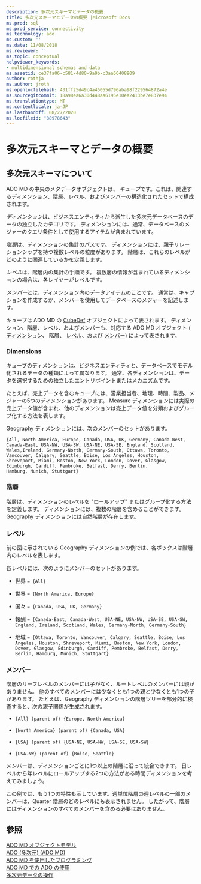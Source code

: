 ```yaml
---
description: 多次元スキーマとデータの概要
title: 多次元スキーマとデータの概要 |Microsoft Docs
ms.prod: sql
ms.prod_service: connectivity
ms.technology: ado
ms.custom: ''
ms.date: 11/08/2018
ms.reviewer: ''
ms.topic: conceptual
helpviewer_keywords:
- multidimensional schemas and data
ms.assetid: ce37fa06-c581-4d80-9a9b-c3aa66408909
author: rothja
ms.author: jroth
ms.openlocfilehash: 431ff25d49c4a45055d796aba98f229564872a4e
ms.sourcegitcommit: 18a98ea6a30d448aa6195e10ea2413be7e837e94
ms.translationtype: MT
ms.contentlocale: ja-JP
ms.lasthandoff: 08/27/2020
ms.locfileid: "88978643"
---
```

# <a name="overview-of-multidimensional-schemas-and-data"></a>多次元スキーマとデータの概要
## <a name="understanding-multidimensional-schemas"></a>多次元スキーマについて  
 ADO MD の中央のメタデータオブジェクトは、 *キューブ*です。これは、関連するディメンション、階層、レベル、およびメンバーの構造化されたセットで構成されます。  
  
 *ディメンション*は、ビジネスエンティティから派生した多次元データベースのデータの独立したカテゴリです。 ディメンションには、通常、データベースのメジャーのクエリ条件として使用するアイテムが含まれています。  
  
 *階層*は、ディメンションの集計のパスです。 ディメンションには、親子リレーションシップを持つ複数レベルの粒度があります。 階層は、これらのレベルがどのように関連しているかを定義します。  
  
 *レベル*は、階層内の集計の手順です。 複数層の情報が含まれているディメンションの場合は、各レイヤーがレベルです。  
  
 *メンバー*とは、ディメンション内のデータアイテムのことです。 通常は、キャプションを作成するか、メンバーを使用してデータベースのメジャーを記述します。  
  
 キューブは ADO MD の [CubeDef](../../reference/ado-md-api/cubedef-object-ado-md.md) オブジェクトによって表されます。 ディメンション、階層、レベル、およびメンバーも、対応する ADO MD オブジェクト ( [ディメンション](../../reference/ado-md-api/dimension-object-ado-md.md)、 [階層](../../reference/ado-md-api/hierarchy-object-ado-md.md)、 [レベル](../../reference/ado-md-api/level-object-ado-md.md)、および [メンバー](../../reference/ado-md-api/member-object-ado-md.md)) によって表されます。  
  
### <a name="dimensions"></a>Dimensions  
 キューブのディメンションは、ビジネスエンティティと、データベースでモデル化されるデータの種類によって異なります。 通常、各ディメンションは、データを選択するための独立したエントリポイントまたはメカニズムです。  
  
 たとえば、売上データを含むキューブには、営業担当者、地理、時間、製品、メジャーの5つのディメンションがあります。 Measure ディメンションには実際の売上データ値が含まれ、他のディメンションは売上データ値を分類およびグループ化する方法を表します。  
  
 Geography ディメンションには、次のメンバーのセットがあります。  
  
```console
{All, North America, Europe, Canada, USA, UK, Germany, Canada-West,  
Canada-East, USA-NW, USA-SW, USA-NE, USA-SE, England, Scotland,   
Wales,Ireland, Germany-North, Germany-South, Ottawa, Toronto,   
Vancouver, Calgary, Seattle, Boise, Los Angeles, Houston,   
Shreveport, Miami, Boston, New York, London, Dover, Glasgow,   
Edinburgh, Cardiff, Pembroke, Belfast, Derry, Berlin,   
Hamburg, Munich, Stuttgart}  
```  
  
### <a name="hierarchies"></a>階層  
 階層は、ディメンションのレベルを "ロールアップ" またはグループ化する方法を定義します。 ディメンションには、複数の階層を含めることができます。 Geography ディメンションには自然階層が存在します。  
  
### <a name="levels"></a>レベル  
 前の図に示されている Geography ディメンションの例では、各ボックスは階層内のレベルを表します。  
  
 各レベルには、次のようにメンバーのセットがあります。  
  
-   世界 `= {All}`  
  
-   世界 `= {North America, Europe}`  
  
-   国々 `= {Canada, USA, UK, Germany}`  
  
-   報酬 `= {Canada-East, Canada-West, USA-NE, USA-NW, USA-SE, USA-SW, England, Ireland, Scotland, Wales, Germany-North, Germany-South}`  
  
-   地域 `= {Ottawa, Toronto, Vancouver, Calgary, Seattle, Boise, Los Angeles, Houston, Shreveport, Miami, Boston, New York, London, Dover, Glasgow, Edinburgh, Cardiff, Pembroke, Belfast, Derry, Berlin, Hamburg, Munich, Stuttgart}`  
  
### <a name="members"></a>メンバー  
 階層のリーフレベルのメンバーには子がなく、ルートレベルのメンバーには親がありません。 他のすべてのメンバーには少なくとも1つの親と少なくとも1つの子があります。 たとえば、Geography ディメンションの階層ツリーを部分的に検査すると、次の親子関係が生成されます。  
  
-   `{All} (parent of) {Europe, North America}`  
  
-   `{North America} (parent of) {Canada, USA}`  
  
-   `{USA} (parent of) {USA-NE, USA-NW, USA-SE, USA-SW}`  
  
-   `{USA-NW} (parent of) {Boise, Seattle}`  
  
 メンバーは、ディメンションごとに1つ以上の階層に沿って統合できます。 日レベルから年レベルにロールアップする2つの方法がある時間ディメンションを考えてみましょう。  
  
 この例では、もう1つの特性も示しています。週単位階層の週レベルの一部のメンバーは、Quarter 階層のどのレベルにも表示されません。 したがって、階層にはディメンションのすべてのメンバーを含める必要はありません。  
  
## <a name="see-also"></a>参照  
 [ADO MD オブジェクトモデル](../../reference/ado-md-api/ado-md-object-model.md)   
 [ADO (多次元) (ADO MD)](./ado-multidimensional-ado-md.md)   
 [ADO MD を使用したプログラミング](./programming-with-ado-md.md)   
 [ADO MD での ADO の使用](./using-ado-with-ado-md.md)   
 [多次元データの操作](./working-with-multidimensional-data.md)